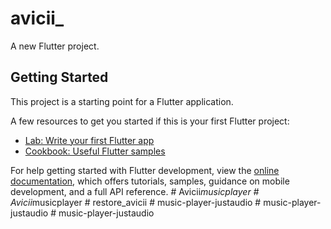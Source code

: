 # avicii_

A new Flutter project.

## Getting Started

This project is a starting point for a Flutter application.

A few resources to get you started if this is your first Flutter project:

- [Lab: Write your first Flutter app](https://docs.flutter.dev/get-started/codelab)
- [Cookbook: Useful Flutter samples](https://docs.flutter.dev/cookbook)

For help getting started with Flutter development, view the
[online documentation](https://docs.flutter.dev/), which offers tutorials,
samples, guidance on mobile development, and a full API reference.
#   A v i c i i _ m u s i c p l a y e r  
 #   A v i c i i _ m u s i c p l a y e r  
 #   r e s t o r e _ a v i c i i  
 #   m u s i c - p l a y e r - j u s t a u d i o  
 #   m u s i c - p l a y e r - j u s t a u d i o  
 #   m u s i c - p l a y e r - j u s t a u d i o  
 
